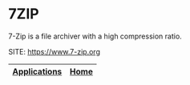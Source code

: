 # 7ZIP

 7-Zip is a file archiver with a high compression ratio.

 SITE: https://www.7-zip.org

 | [Applications](https://portable-linux-apps.github.io/apps.html) | [Home](https://portable-linux-apps.github.io)
 | --- | --- |
